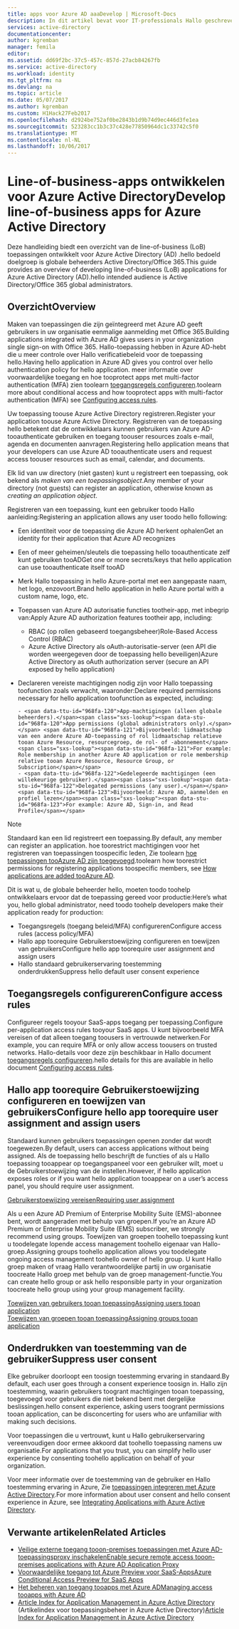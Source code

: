 ```yaml
---
title: apps voor Azure AD aaaDevelop | Microsoft-Docs
description: In dit artikel bevat voor IT-professionals Hallo geschreven, richtlijnen voor het Azure-toepassingen integreren met Active Directory.
services: active-directory
documentationcenter: 
author: kgremban
manager: femila
editor: 
ms.assetid: dd69f2bc-37c5-457c-857d-27acb84267fb
ms.service: active-directory
ms.workload: identity
ms.tgt_pltfrm: na
ms.devlang: na
ms.topic: article
ms.date: 05/07/2017
ms.author: kgremban
ms.custom: H1Hack27Feb2017
ms.openlocfilehash: d2924be752af0be2843b1d9b74d9ec446d3fe1ea
ms.sourcegitcommit: 523283cc1b3c37c428e77850964dc1c33742c5f0
ms.translationtype: MT
ms.contentlocale: nl-NL
ms.lasthandoff: 10/06/2017
---
```

# <a name="develop-line-of-business-apps-for-azure-active-directory"></a><span data-ttu-id="968fa-103">Line-of-business-apps ontwikkelen voor Azure Active Directory</span><span class="sxs-lookup"><span data-stu-id="968fa-103">Develop line-of-business apps for Azure Active Directory</span></span>
<span data-ttu-id="968fa-104">Deze handleiding biedt een overzicht van de line-of-business (LoB) toepassingen ontwikkelt voor Azure Active Directory (AD) .hello bedoeld doelgroep is globale beheerders Active Directory/Office 365.</span><span class="sxs-lookup"><span data-stu-id="968fa-104">This guide provides an overview of developing line-of-business (LoB) applications for Azure Active Directory (AD).hello intended audience is Active Directory/Office 365 global administrators.</span></span>

## <a name="overview"></a><span data-ttu-id="968fa-105">Overzicht</span><span class="sxs-lookup"><span data-stu-id="968fa-105">Overview</span></span>
<span data-ttu-id="968fa-106">Maken van toepassingen die zijn geïntegreerd met Azure AD geeft gebruikers in uw organisatie eenmalige aanmelding met Office 365.</span><span class="sxs-lookup"><span data-stu-id="968fa-106">Building applications integrated with Azure AD gives users in your organization single sign-on with Office 365.</span></span> <span data-ttu-id="968fa-107">Hallo-toepassing hebben in Azure AD-hebt die u meer controle over Hallo verificatiebeleid voor de toepassing hello.</span><span class="sxs-lookup"><span data-stu-id="968fa-107">Having hello application in Azure AD gives you control over hello authentication policy for hello application.</span></span> <span data-ttu-id="968fa-108">meer informatie over voorwaardelijke toegang en hoe tooprotect apps met multi-factor authentication (MFA) zien toolearn [toegangsregels configureren](active-directory-conditional-access-azuread-connected-apps.md).</span><span class="sxs-lookup"><span data-stu-id="968fa-108">toolearn more about conditional access and how tooprotect apps with multi-factor authentication (MFA) see [Configuring access rules](active-directory-conditional-access-azuread-connected-apps.md).</span></span>

<span data-ttu-id="968fa-109">Uw toepassing toouse Azure Active Directory registreren.</span><span class="sxs-lookup"><span data-stu-id="968fa-109">Register your application toouse Azure Active Directory.</span></span> <span data-ttu-id="968fa-110">Registreren van de toepassing hello betekent dat de ontwikkelaars kunnen gebruikers van Azure AD-tooauthenticate gebruiken en toegang toouser resources zoals e-mail, agenda en documenten aanvragen.</span><span class="sxs-lookup"><span data-stu-id="968fa-110">Registering hello application means that your developers can use Azure AD tooauthenticate users and request access toouser resources such as email, calendar, and documents.</span></span>

<span data-ttu-id="968fa-111">Elk lid van uw directory (niet gasten) kunt u registreert een toepassing, ook bekend als *maken van een toepassingsobject*.</span><span class="sxs-lookup"><span data-stu-id="968fa-111">Any member of your directory (not guests) can register an application, otherwise known as *creating an application object*.</span></span>

<span data-ttu-id="968fa-112">Registreren van een toepassing, kunt een gebruiker toodo Hallo aanleiding:</span><span class="sxs-lookup"><span data-stu-id="968fa-112">Registering an application allows any user toodo hello following:</span></span>

* <span data-ttu-id="968fa-113">Een identiteit voor de toepassing die Azure AD herkent ophalen</span><span class="sxs-lookup"><span data-stu-id="968fa-113">Get an identity for their application that Azure AD recognizes</span></span>
* <span data-ttu-id="968fa-114">Een of meer geheimen/sleutels die toepassing hello tooauthenticate zelf kunt gebruiken tooAD</span><span class="sxs-lookup"><span data-stu-id="968fa-114">Get one or more secrets/keys that hello application can use tooauthenticate itself tooAD</span></span>
* <span data-ttu-id="968fa-115">Merk Hallo toepassing in hello Azure-portal met een aangepaste naam, het logo, enzovoort.</span><span class="sxs-lookup"><span data-stu-id="968fa-115">Brand hello application in hello Azure portal with a custom name, logo, etc.</span></span>
* <span data-ttu-id="968fa-116">Toepassen van Azure AD autorisatie functies tootheir-app, met inbegrip van:</span><span class="sxs-lookup"><span data-stu-id="968fa-116">Apply Azure AD authorization features tootheir app, including:</span></span>

  * <span data-ttu-id="968fa-117">RBAC (op rollen gebaseerd toegangsbeheer)</span><span class="sxs-lookup"><span data-stu-id="968fa-117">Role-Based Access Control (RBAC)</span></span>
  * <span data-ttu-id="968fa-118">Azure Active Directory als oAuth-autorisatie-server (een API die worden weergegeven door de toepassing hello beveiligen)</span><span class="sxs-lookup"><span data-stu-id="968fa-118">Azure Active Directory as oAuth authorization server (secure an API exposed by hello application)</span></span>
* <span data-ttu-id="968fa-119">Declareren vereiste machtigingen nodig zijn voor Hallo toepassing toofunction zoals verwacht, waaronder:</span><span class="sxs-lookup"><span data-stu-id="968fa-119">Declare required permissions necessary for hello application toofunction as expected, including:</span></span>

      - <span data-ttu-id="968fa-120">App-machtigingen (alleen globale beheerders).</span><span class="sxs-lookup"><span data-stu-id="968fa-120">App permissions (global administrators only).</span></span> <span data-ttu-id="968fa-121">Bijvoorbeeld: lidmaatschap van een andere Azure AD-toepassing of rol lidmaatschap relatieve tooan Azure Resource, resourcegroep, de rol- of -abonnement</span><span class="sxs-lookup"><span data-stu-id="968fa-121">For example: Role membership in another Azure AD application or role membership relative tooan Azure Resource, Resource Group, or Subscription</span></span>
      - <span data-ttu-id="968fa-122">Gedelegeerde machtigingen (een willekeurige gebruiker).</span><span class="sxs-lookup"><span data-stu-id="968fa-122">Delegated permissions (any user).</span></span> <span data-ttu-id="968fa-123">Bijvoorbeeld: Azure AD, aanmelden en profiel lezen</span><span class="sxs-lookup"><span data-stu-id="968fa-123">For example: Azure AD, Sign-in, and Read Profile</span></span>

> [!NOTE]
> <span data-ttu-id="968fa-124">Standaard kan een lid registreert een toepassing.</span><span class="sxs-lookup"><span data-stu-id="968fa-124">By default, any member can register an application.</span></span> <span data-ttu-id="968fa-125">hoe toorestrict machtigingen voor het registreren van toepassingen toospecific leden, Zie toolearn [hoe toepassingen tooAzure AD zijn toegevoegd](develop/active-directory-how-applications-are-added.md#who-has-permission-to-add-applications-to-my-azure-ad-instance).</span><span class="sxs-lookup"><span data-stu-id="968fa-125">toolearn how toorestrict permissions for registering applications toospecific members, see [How applications are added tooAzure AD](develop/active-directory-how-applications-are-added.md#who-has-permission-to-add-applications-to-my-azure-ad-instance).</span></span>
>
>

<span data-ttu-id="968fa-126">Dit is wat u, de globale beheerder hello, moeten toodo toohelp ontwikkelaars ervoor dat de toepassing gereed voor productie:</span><span class="sxs-lookup"><span data-stu-id="968fa-126">Here’s what you, hello global administrator, need toodo toohelp developers make their application ready for production:</span></span>

* <span data-ttu-id="968fa-127">Toegangsregels (toegang beleid/MFA) configureren</span><span class="sxs-lookup"><span data-stu-id="968fa-127">Configure access rules (access policy/MFA)</span></span>
* <span data-ttu-id="968fa-128">Hallo app toorequire Gebruikerstoewijzing configureren en toewijzen van gebruikers</span><span class="sxs-lookup"><span data-stu-id="968fa-128">Configure hello app toorequire user assignment and assign users</span></span>
* <span data-ttu-id="968fa-129">Hallo standaard gebruikerservaring toestemming onderdrukken</span><span class="sxs-lookup"><span data-stu-id="968fa-129">Suppress hello default user consent experience</span></span>

## <a name="configure-access-rules"></a><span data-ttu-id="968fa-130">Toegangsregels configureren</span><span class="sxs-lookup"><span data-stu-id="968fa-130">Configure access rules</span></span>
<span data-ttu-id="968fa-131">Configureer regels tooyour SaaS-apps toegang per toepassing.</span><span class="sxs-lookup"><span data-stu-id="968fa-131">Configure per-application access rules tooyour SaaS apps.</span></span> <span data-ttu-id="968fa-132">U kunt bijvoorbeeld MFA vereisen of dat alleen toegang toousers in vertrouwde netwerken.</span><span class="sxs-lookup"><span data-stu-id="968fa-132">For example, you can require MFA or only allow access toousers on trusted networks.</span></span> <span data-ttu-id="968fa-133">Hallo-details voor deze zijn beschikbaar in Hallo document [toegangsregels configureren](active-directory-conditional-access-azuread-connected-apps.md).</span><span class="sxs-lookup"><span data-stu-id="968fa-133">hello details for this are available in hello document [Configuring access rules](active-directory-conditional-access-azuread-connected-apps.md).</span></span>

## <a name="configure-hello-app-toorequire-user-assignment-and-assign-users"></a><span data-ttu-id="968fa-134">Hallo app toorequire Gebruikerstoewijzing configureren en toewijzen van gebruikers</span><span class="sxs-lookup"><span data-stu-id="968fa-134">Configure hello app toorequire user assignment and assign users</span></span>
<span data-ttu-id="968fa-135">Standaard kunnen gebruikers toepassingen openen zonder dat wordt toegewezen.</span><span class="sxs-lookup"><span data-stu-id="968fa-135">By default, users can access applications without being assigned.</span></span> <span data-ttu-id="968fa-136">Als de toepassing hello beschrijft de functies of als u Hallo toepassing tooappear op toegangspaneel voor een gebruiker wilt, moet u de Gebruikerstoewijzing van de instellen.</span><span class="sxs-lookup"><span data-stu-id="968fa-136">However, if hello application exposes roles or if you want hello application tooappear on a user’s access panel, you should require user assignment.</span></span>

[<span data-ttu-id="968fa-137">Gebruikerstoewijzing vereisen</span><span class="sxs-lookup"><span data-stu-id="968fa-137">Requiring user assignment</span></span>](active-directory-applications-guiding-developers-requiring-user-assignment.md)

<span data-ttu-id="968fa-138">Als u een Azure AD Premium of Enterprise Mobility Suite (EMS)-abonnee bent, wordt aangeraden met behulp van groepen.</span><span class="sxs-lookup"><span data-stu-id="968fa-138">If you’re an Azure AD Premium or Enterprise Mobility Suite (EMS) subscriber, we strongly recommend using groups.</span></span> <span data-ttu-id="968fa-139">Toewijzen van groepen toohello toepassing kunt u toodelegate lopende access management toohello eigenaar van Hallo-groep.</span><span class="sxs-lookup"><span data-stu-id="968fa-139">Assigning groups toohello application allows you toodelegate ongoing access management toohello owner of hello group.</span></span> <span data-ttu-id="968fa-140">U kunt Hallo groep maken of vraag Hallo verantwoordelijke partij in uw organisatie toocreate Hallo groep met behulp van de groep management-functie.</span><span class="sxs-lookup"><span data-stu-id="968fa-140">You can create hello group or ask hello responsible party in your organization toocreate hello group using your group management facility.</span></span>

[<span data-ttu-id="968fa-141">Toewijzen van gebruikers tooan toepassing</span><span class="sxs-lookup"><span data-stu-id="968fa-141">Assigning users tooan application</span></span>](active-directory-applications-guiding-developers-assigning-users.md)  
[<span data-ttu-id="968fa-142">Toewijzen van groepen tooan toepassing</span><span class="sxs-lookup"><span data-stu-id="968fa-142">Assigning groups tooan application</span></span>](active-directory-applications-guiding-developers-assigning-groups.md)

## <a name="suppress-user-consent"></a><span data-ttu-id="968fa-143">Onderdrukken van toestemming van de gebruiker</span><span class="sxs-lookup"><span data-stu-id="968fa-143">Suppress user consent</span></span>
<span data-ttu-id="968fa-144">Elke gebruiker doorloopt een toosign toestemming ervaring in standaard.</span><span class="sxs-lookup"><span data-stu-id="968fa-144">By default, each user goes through a consent experience toosign in.</span></span> <span data-ttu-id="968fa-145">Hallo zijn toestemming, waarin gebruikers toogrant machtigingen tooan toepassing, toegevoegd voor gebruikers die niet bekend bent met dergelijke beslissingen.</span><span class="sxs-lookup"><span data-stu-id="968fa-145">hello consent experience, asking users toogrant permissions tooan application, can be disconcerting for users who are unfamiliar with making such decisions.</span></span>

<span data-ttu-id="968fa-146">Voor toepassingen die u vertrouwt, kunt u Hallo gebruikerservaring vereenvoudigen door ermee akkoord dat toohello toepassing namens uw organisatie.</span><span class="sxs-lookup"><span data-stu-id="968fa-146">For applications that you trust, you can simplify hello user experience by consenting toohello application on behalf of your organization.</span></span>

<span data-ttu-id="968fa-147">Voor meer informatie over de toestemming van de gebruiker en Hallo toestemming ervaring in Azure, Zie [toepassingen integreren met Azure Active Directory](active-directory-integrating-applications.md).</span><span class="sxs-lookup"><span data-stu-id="968fa-147">For more information about user consent and hello consent experience in Azure, see [Integrating Applications with Azure Active Directory](active-directory-integrating-applications.md).</span></span>

## <a name="related-articles"></a><span data-ttu-id="968fa-148">Verwante artikelen</span><span class="sxs-lookup"><span data-stu-id="968fa-148">Related Articles</span></span>
* [<span data-ttu-id="968fa-149">Veilige externe toegang tooon-premises toepassingen met Azure AD-toepassingsproxy inschakelen</span><span class="sxs-lookup"><span data-stu-id="968fa-149">Enable secure remote access tooon-premises applications with Azure AD Application Proxy</span></span>](active-directory-application-proxy-get-started.md)
* [<span data-ttu-id="968fa-150">Voorwaardelijke toegang tot Azure Preview voor SaaS-Apps</span><span class="sxs-lookup"><span data-stu-id="968fa-150">Azure Conditional Access Preview for SaaS Apps</span></span>](active-directory-conditional-access-azuread-connected-apps.md)
* [<span data-ttu-id="968fa-151">Het beheren van toegang tooapps met Azure AD</span><span class="sxs-lookup"><span data-stu-id="968fa-151">Managing access tooapps with Azure AD</span></span>](active-directory-managing-access-to-apps.md)
* <span data-ttu-id="968fa-152">[Article Index for Application Management in Azure Active Directory](active-directory-apps-index.md) (Artikelindex voor toepassingsbeheer in Azure Active Directory)</span><span class="sxs-lookup"><span data-stu-id="968fa-152">[Article Index for Application Management in Azure Active Directory](active-directory-apps-index.md)</span></span>
